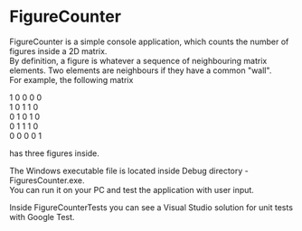# FigureCounter

FigureCounter is a simple console application, which counts the number of figures inside a 2D matrix.  
By definition, a figure is whatever a sequence of neighbouring matrix elements. Two elements are neighbours if they have a common "wall".  
For example, the following matrix  

1 0 0 0 0  
1 0 1 1 0  
0 1 0 1 0  
0 1 1 1 0  
0 0 0 0 1  
  
has three figures inside.  

The Windows executable file is located inside Debug directory - FiguresCounter.exe.  
You can run it on your PC and test the application with user input.

Inside FigureCounterTests you can see a Visual Studio solution for unit tests with Google Test.
